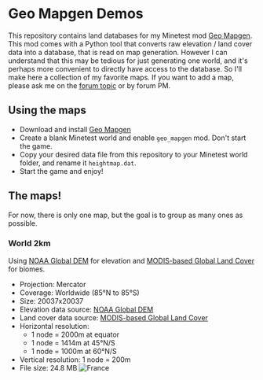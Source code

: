 # Geo Mapgen Demos
This repository contains land databases for my Minetest mod [Geo Mapgen](https://github.com/Gael-de-Sailly/geo-mapgen). This mod comes with a Python tool that converts raw elevation / land cover data into a database, that is read on map generation. However I can understand that this may be tedious for just generating one world, and it's perhaps more convenient to directly have access to the database. So I'll make here a collection of my favorite maps. If you want to add a map, please ask me on the [forum topic](https://forum.minetest.net/viewtopic.php?f=9&t=19387) or by forum PM.

## Using the maps
- Download and install [Geo Mapgen](https://github.com/Gael-de-Sailly/geo-mapgen)
- Create a blank Minetest world and enable `geo_mapgen` mod. Don't start the game.
- Copy your desired data file from this repository to your Minetest world folder, and rename it `heightmap.dat`.
- Start the game and enjoy!

## The maps!
For now, there is only one map, but the goal is to group as many ones as possible.

### World 2km
Using [NOAA Global DEM](https://ngdc.noaa.gov/mgg/topo/globe.html) for elevation and [MODIS-based Global Land Cover](https://landcover.usgs.gov/global_climatology.php) for biomes.
- Projection: Mercator
- Coverage: Worldwide (85°N to 85°S)
- Size: 20037x20037
- Elevation data source: [NOAA Global DEM](https://ngdc.noaa.gov/mgg/topo/globe.html)
- Land cover data source: [MODIS-based Global Land Cover](https://landcover.usgs.gov/global_climatology.php)
- Horizontal resolution:
  - 1 node = 2000m at equator
  - 1 node = 1414m at 45°N/S
  - 1 node = 1000m at 60°N/S
- Vertical resolution: 1 node = 200m
- File size: 24.8 MB
![France](https://user-images.githubusercontent.com/6905002/36617435-b68915ac-18e7-11e8-9436-95cb67dd2ac4.png)
